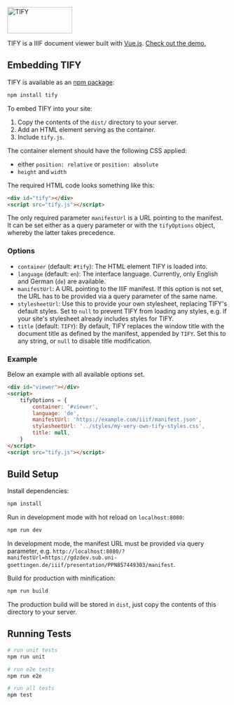 <p>
	<a href="https://github.com/subugoe/tify">
		<img src="https://subugoe.github.io/tify/static/tify-logo.svg" alt="TIFY" width="148" height="60">
	</a>
</p>

TIFY is a IIIF document viewer built with [Vue.js](https://github.com/vuejs/vue).
[Check out the demo.](https://subugoe.github.io/tify/demo.html?manifestUrl=https://gdzdev.sub.uni-goettingen.de/iiif/presentation/PPN857449303/manifest)

## Embedding TIFY

TIFY is available as an [npm package](https://www.npmjs.com/package/tify):

``` bash
npm install tify
```

To embed TIFY into your site:
1. Copy the contents of the `dist/` directory to your server.
2. Add an HTML element serving as the container.
3. Include `tify.js`.

The container element should have the following CSS applied:
- either `position: relative` or `position: absolute`
- `height` and `width`

The required HTML code looks something like this:

``` html
<div id="tify"></div>
<script src="tify.js"></script>
```

The only required parameter `manifestUrl` is a URL pointing to the manifest. It can be set either as a query parameter or with the `tifyOptions` object, whereby the latter takes precedence.

### Options
- `container` (default: `#tify`): The HTML element TIFY is loaded into.
- `language` (default: `en`): The interface language. Currently, only English and German (`de`) are available.
- `manifestUrl`: A URL pointing to the IIIF manifest. If this option is not set, the URL has to be provided via a query parameter of the same name.
- `stylesheetUrl`: Use this to provide your own stylesheet, replacing TIFY's default styles. Set to `null` to prevent TIFY from loading any styles, e.g. if your site's stylesheet already includes styles for TIFY.
- `title` (default: `TIFY`): By default, TIFY replaces the window title with the document title as defined by the manifest, appended by `TIFY`. Set this to any string, or `null` to disable title modification.

### Example

Below an example with all available options set.

``` html
<div id="viewer"></div>
<script>
	tifyOptions = {
		container: '#viewer',
		language: 'de',
		manifestUrl: 'https://example.com/iiif/manifest.json',
		stylesheetUrl: '../styles/my-very-own-tify-styles.css',
		title: null,
	}
</script>
<script src="tify.js"></script>
```

## Build Setup

Install dependencies:

``` bash
npm install
```

Run in development mode with hot reload on `localhost:8080`:

``` bash
npm run dev
```

In development mode, the manifest URL must be provided via query parameter, e.g. `http://localhost:8080/?manifestUrl=https://gdzdev.sub.uni-goettingen.de/iiif/presentation/PPN857449303/manifest`.

Build for production with minification:

``` bash
npm run build
```

The production build will be stored in `dist`, just copy the contents of this directory to your server.

## Running Tests

``` bash
# run unit tests
npm run unit

# run e2e tests
npm run e2e

# run all tests
npm test
```

